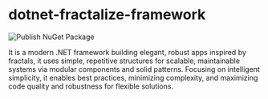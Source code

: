 dotnet-fractalize-framework
============================
![Publish NuGet Package](https://github.com/dev-cracks/dotnet-fractalize-framework/workflows/Publish%20NuGet%20Package/badge.svg)

It is a modern .NET framework building elegant, robust apps inspired by fractals, it uses simple, repetitive structures for scalable, maintainable systems via modular components and solid patterns. Focusing on intelligent simplicity, it enables best practices, minimizing complexity, and maximizing code quality and robustness for flexible solutions.
